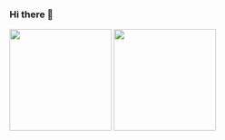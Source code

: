 ### Hi there 👋

<p>
<img src="https://github-readme-stats.vercel.app/api?username=Hudzaiflank&theme=react&show_icons=true" height=180 />
<img src="https://github-readme-stats.vercel.app/api/top-langs/?username=anuraghazra&theme=react&layout=compact" height=180 />
</p>

